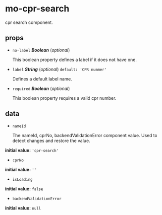 # mo-cpr-search 

cpr search component. 

## props 

- `no-label` ***Boolean*** (*optional*) 

  This boolean property defines a label if it does not have one. 

- `label` ***String*** (*optional*) `default: 'CPR nummer'` 

  Defines a default label name. 

- `required` ***Boolean*** (*optional*) 

  This boolean property requires a valid cpr number. 

## data 

- `nameId` 

  The nameId, cprNo, backendValidationError component value.
  Used to detect changes and restore the value. 

**initial value:** `'cpr-search'` 

- `cprNo` 

**initial value:** `''` 

- `isLoading` 

**initial value:** `false` 

- `backendValidationError` 

**initial value:** `null` 

